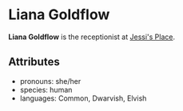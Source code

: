 # Liana Goldflow

**Liana Goldflow** is the receptionist at [Jessi's Place](../../leving/jessis-place).

## Attributes

- pronouns: she/her
- species: human
- languages: Common, Dwarvish, Elvish
